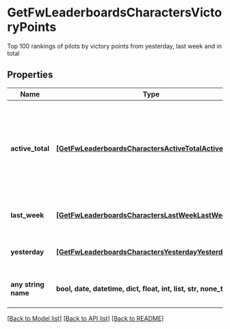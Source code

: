 # GetFwLeaderboardsCharactersVictoryPoints

Top 100 rankings of pilots by victory points from yesterday, last week and in total

## Properties
Name | Type | Description | Notes
------------ | ------------- | ------------- | -------------
**active_total** | [**[GetFwLeaderboardsCharactersActiveTotalActiveTotal1]**](GetFwLeaderboardsCharactersActiveTotalActiveTotal1.md) | Top 100 ranking of pilots active in faction warfare by total victory points. A pilot is considered \&quot;active\&quot; if they have participated in faction warfare in the past 14 days | 
**last_week** | [**[GetFwLeaderboardsCharactersLastWeekLastWeek1]**](GetFwLeaderboardsCharactersLastWeekLastWeek1.md) | Top 100 ranking of pilots by victory points in the past week | 
**yesterday** | [**[GetFwLeaderboardsCharactersYesterdayYesterday1]**](GetFwLeaderboardsCharactersYesterdayYesterday1.md) | Top 100 ranking of pilots by victory points in the past day | 
**any string name** | **bool, date, datetime, dict, float, int, list, str, none_type** | any string name can be used but the value must be the correct type | [optional]

[[Back to Model list]](../README.md#documentation-for-models) [[Back to API list]](../README.md#documentation-for-api-endpoints) [[Back to README]](../README.md)


